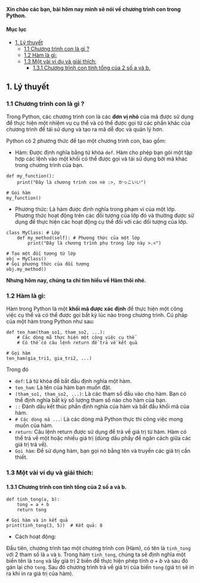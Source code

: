 **Xin chào các bạn, bài hôm nay mình sẽ nói về chương trình con trong Python.**
#### Mục lục
- [1. Lý thuyết](#1-lý-thuyết)
  - [1.1 Chương trình con là gì ?](#11-chương-trình-con-là-gì-)
  - [1.2 Hàm là gì:](#12-hàm-là-gì)
  - [1.3 Một vài ví dụ và giải thích:](#13-một-vài-ví-dụ-và-giải-thích)
    - [1.3.1 Chương trình con tính tổng của 2 số a và b.](#131-chương-trình-con-tính-tổng-của-2-số-a-và-b)



## 1. Lý thuyết

### 1.1 Chương trình con là gì ?

Trong Python, các chương trình con là các **đơn vị nhỏ** của mã được sử dụng để thực hiện một nhiệm vụ cụ thể và có thể được gọi từ các phần khác của chương trình để tái sử dụng và tạo ra mã dễ đọc và quản lý hơn.

Python có 2 phương thức để tạo một chương trình con, bao gồm: 

- Hàm: Được định nghĩa bằng từ khóa `def`. Hàm cho phép bạn gói một tập hợp các lệnh vào một khối có thể được gọi và tái sử dụng bởi mã khác trong chương trình của bạn.

```
def my_function():
    print("Đây là chương trình con nè :>, かっこいい")

# Gọi hàm
my_function()
```
- Phương thức: Là hàm được định nghĩa trong phạm vi của một lớp. Phương thức hoạt động trên các đối tượng của lớp đó và thường được sử dụng để thực hiện các hoạt động cụ thể đối với các đối tượng của lớp.

```
class MyClass: # Lớp 
    def my_method(self): # Phương thức của một lớp
        print("Đây là chương trình phụ trong lớp này >.<")

# Tạo một đối tượng từ lớp
obj = MyClass()
# Gọi phương thức của đối tượng
obj.my_method()
```

**Nhưng hôm nay, chúng ta chỉ tìm hiểu về Hàm thôi nhé.**

### 1.2 Hàm là gì: 

Hàm trong Python là một **khối mã được xác định** để thực hiện một công việc cụ thể và có thể được gọi bất kỳ lúc nào trong chương trình. Cú pháp của một hàm trong Python như sau: 

```
def ten_ham(tham_so1, tham_so2, ...):
    # Các dòng mã thực hiện một công việc cụ thể
    # Có thể có câu lệnh return để trả về kết quả

# Gọi hàm
ten_ham(gia_tri1, gia_tri2, ...)
```

Trong đó 
- `def`: Là từ khóa để bắt đầu định nghĩa một hàm.
- `ten_ham`: Là tên của hàm bạn muốn đặt.
- `(tham_so1, tham_so2, ...)`: Là các tham số đầu vào cho hàm. Bạn có thể định nghĩa bất kỳ số lượng tham số nào cho hàm của bạn.
- `::` Đánh dấu kết thúc phần định nghĩa của hàm và bắt đầu khối mã của hàm.
- `# Các dòng mã ...`: Là các dòng mã Python thực thi công việc mong muốn của hàm.
- `return`: Câu lệnh return được sử dụng để trả về giá trị từ hàm. Hàm có thể trả về một hoặc nhiều giá trị (dùng dấu phẩy để ngăn cách giữa các giá trị trả về).
- `Gọi hàm`: Để sử dụng hàm, bạn gọi nó bằng tên và truyền các giá trị cần thiết.

### 1.3 Một vài ví dụ và giải thích:

#### 1.3.1 Chương trình con tính tổng của 2 số a và b.

```
def tinh_tong(a, b):
    tong = a + b
    return tong

# Gọi hàm và in kết quả
print(tinh_tong(3, 5))  # Kết quả: 8
```

* Cách hoạt động: 

Đầu tiên, chương trình tạo một chương trình con (Hàm), có tên là `tinh_tong` với 2 tham số là `a` và `b`. Trong hàm `tinh_tong`, chúng ta sẽ định nghĩa một biến tên là `tong` và lấy giá trị 2 biến để thực hiện phép tính $a + b$ và sau đó gán lại cho `tong`. Sau đó chương trình trả về giá trị của biến `tong` (giá trị sẽ in ra khi in ra giá trị của hàm). 
